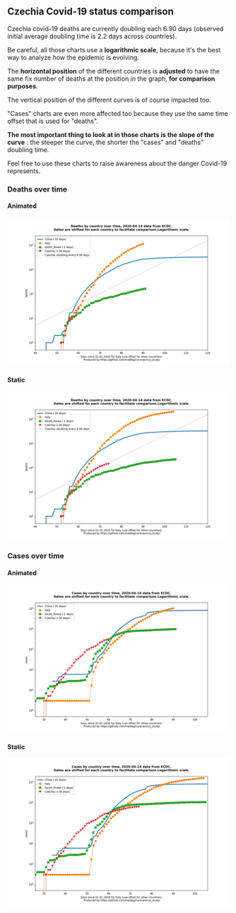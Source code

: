 ## Czechia Covid-19 status comparison 

Czechia covid-19 deaths are currently doubling each 6.90 days (observed initial average doubling time is 2.2 days across countries).



Be careful, all those charts use a **logarithmic scale**, because it's the best way to analyze how the epidemic is evolving.
 
The **horizontal position** of the different countries is **adjusted** to have the same fix number of deaths at the position in the graph, **for comparison purposes**.

The vertical position of the different curves is of course impacted too.

"Cases" charts are even more affected too because they use the same time offset that is used for "deaths".

**The most important thing to look at in those charts is the slope of the curve** : the steeper the curve, the shorter the "cases" and "deaths" doubling time.

Feel free to use these charts to raise awareness about the danger Covid-19 represents. 


 
### Deaths over time
 
#### Animated
![Czechia covid-19 deaths animated chart](https://raw.githubusercontent.com/madlag/coronavirus_study/master/notebooks/graphs/2020-04-14/countries/Czechia/2020-04-14_Czechia_deaths.gif "Czechia covid-19 deaths animated chart")   
 
#### Static
![Czechia covid-19 deaths static chart](https://raw.githubusercontent.com/madlag/coronavirus_study/master/notebooks/graphs/2020-04-14/countries/Czechia/2020-04-14_Czechia_deaths.png "Czechia covid-19 deaths static chart")   

 
### Cases over time
 
#### Animated
![Czechia covid-19 cases animated chart](https://raw.githubusercontent.com/madlag/coronavirus_study/master/notebooks/graphs/2020-04-14/countries/Czechia/2020-04-14_Czechia_cases.gif "Czechia covid-19 cases animated chart")   
 
#### Static
![Czechia covid-19 cases static chart](https://raw.githubusercontent.com/madlag/coronavirus_study/master/notebooks/graphs/2020-04-14/countries/Czechia/2020-04-14_Czechia_cases.png "Czechia covid-19 cases static chart")   


